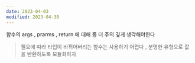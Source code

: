 ```yaml
---
date: 2023-04-03
modified: 2023-04-30
---
```


함수의 args , prarms , return 에 대해 좀 더 주의 깊게 생각해야한다

> 필요에 따라 타입이 바뀌어버리는 함수는 사용하기 어렵다 , 분명한 유형으로 값을 반환하도록 모듈화하자

